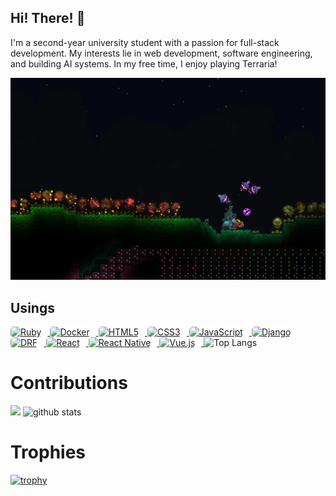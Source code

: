 ## Hi! There! 👋

I'm a second-year university student with a passion for full-stack development.
My interests lie in web development, software engineering, and building AI systems.
In my free time, I enjoy playing Terraria!

![Terraria Image](images/terraria.png)

<!--
[![Rating](https://badgen.org/img/atcoder/hasitaka/rating/algorithm?style=plastic)](https://atcoder.jp/users/hasitaka?contestType=algo)
-->

<h2>Usings</h2>

<a href="https://www.ruby-lang.org/">
  <img src="https://cdn.jsdelivr.net/npm/simple-icons@v5/icons/ruby.svg" alt="Ruby" height="50" style="margin-right: 10px; background-color: white; border-radius: 5px;">
</a>
<a href="https://www.docker.com/">
  <img src="https://cdn.jsdelivr.net/npm/simple-icons@v5/icons/docker.svg" alt="Docker" height="50" style="margin-right: 10px; background-color: white; border-radius: 5px;">
</a>
<a href="https://developer.mozilla.org/en-US/docs/Web/Guide/HTML">
  <img src="https://cdn.jsdelivr.net/npm/simple-icons@v5/icons/html5.svg" alt="HTML5" height="50" style="margin-right: 10px; background-color: white; border-radius: 5px;">
</a>
<a href="https://developer.mozilla.org/en-US/docs/Web/CSS">
  <img src="https://cdn.jsdelivr.net/npm/simple-icons@v5/icons/css3.svg" alt="CSS3" height="50" style="margin-right: 10px; background-color: white; border-radius: 5px;">
</a>
<a href="https://developer.mozilla.org/en-US/docs/Web/JavaScript">
  <img src="https://cdn.jsdelivr.net/npm/simple-icons@v5/icons/javascript.svg" alt="JavaScript" height="50" style="margin-right: 10px; background-color: white; border-radius: 5px;">
</a>
<a href="https://www.djangoproject.com/">
  <img src="https://cdn.jsdelivr.net/npm/simple-icons@v5/icons/django.svg" alt="Django" height="50" style="margin-right: 10px; background-color: white; border-radius: 5px;">
</a>
<a href="https://www.django-rest-framework.org/">
  <img src="https://cdn.jsdelivr.net/npm/simple-icons@v5/icons/django.svg" alt="DRF" height="50" style="margin-right: 10px; background-color: white; border-radius: 5px;">
</a>
<a href="https://reactjs.org/">
  <img src="https://cdn.jsdelivr.net/npm/simple-icons@v5/icons/react.svg" alt="React" height="50" style="margin-right: 10px; background-color: white; border-radius: 5px;">
</a>
<a href="https://reactnative.dev/">
  <img src="https://cdn.jsdelivr.net/npm/simple-icons@v5/icons/react.svg" alt="React Native" height="50" style="margin-right: 10px; background-color: white; border-radius: 5px;">
</a>
<a href="https://vuejs.org/">
  <img src="https://cdn.jsdelivr.net/npm/simple-icons@v5/icons/vuedotjs.svg" alt="Vue.js" height="50" style="margin-right: 10px; background-color: white; border-radius: 5px;">
</a>

<img alt="Top Langs" height="150px" src="https://github-readme-stats.vercel.app/api/top-langs/?username=taku072002T&layout=compact&count_private=true&show_icons=true&theme=tokyonight" />

# Contributions


![](https://github-profile-summary-cards.vercel.app/api/cards/profile-details?username=taku072002T&theme=2077)
<img alt="github stats" height="150px" src="https://github-readme-stats.vercel.app/api?username=taku072002T&count_private=true&show_icons=true&show_icons=true&theme=tokyonight" />

# Trophies


[![trophy](https://github-profile-trophy.vercel.app/?username=taku072002T&theme=onedark)](https://github-profile-trophy.vercel.app/?username=ryo-ma&theme=tokyonight)
